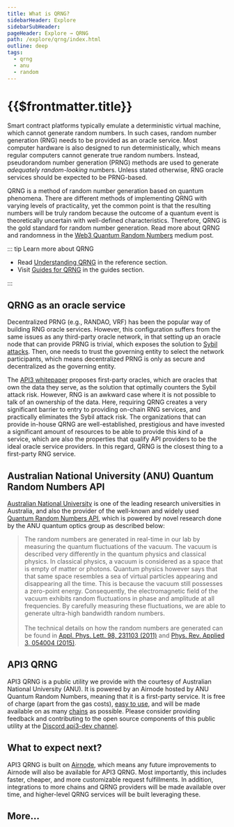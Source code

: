 ```yaml
---
title: What is QRNG?
sidebarHeader: Explore
sidebarSubHeader:
pageHeader: Explore → QRNG
path: /explore/qrng/index.html
outline: deep
tags:
  - qrng
  - anu
  - random
---
```


<PageHeader/>

<SearchHighlight/>

# {{$frontmatter.title}}

Smart contract platforms typically emulate a deterministic virtual machine,
which cannot generate random numbers. In such cases, random number generation
(RNG) needs to be provided as an oracle service. Most computer hardware is also
designed to run deterministically, which means regular computers cannot generate
true random numbers. Instead, pseudorandom number generation (PRNG) methods are
used to generate _adequately random-looking_ numbers. Unless stated otherwise,
RNG oracle services should be expected to be PRNG-based.

QRNG is a method of random number generation based on quantum phenomena. There
are different methods of implementing QRNG with varying levels of practicality,
yet the common point is that the resulting numbers will be truly random because
the outcome of a quantum event is theoretically uncertain with well-defined
characteristics. Therefore, QRNG is the gold standard for random number
generation. Read more about QRNG and randomness in the
[Web3 Quantum Random Numbers](https://medium.com/api3/api3-qrng-web3-quantum-random-numbers-4ca7517fc5bc)<ExternalLinkImage/>
medium post.

::: tip Learn more about QRNG

- Read [Understanding QRNG](/reference/qrng/) in the reference section.
- Visit [Guides for QRNG](/guides/qrng/qrng-example.md) in the guides section.

:::

## QRNG as an oracle service

Decentralized PRNG (e.g., RANDAO, VRF) has been the popular way of building RNG
oracle services. However, this configuration suffers from the same issues as any
third-party oracle network, in that setting up an oracle node that can provide
PRNG is trivial, which exposes the solution to
[Sybil attacks](https://en.wikipedia.org/wiki/Sybil_attack)<ExternalLinkImage/>.
Then, one needs to trust the governing entity to select the network
participants, which means decentralized PRNG is only as secure and decentralized
as the governing entity.

The
[API3 whitepaper](https://github.com/api3dao/api3-whitepaper/blob/master/api3-whitepaper.pdf)<ExternalLinkImage/>
proposes first-party oracles, which are oracles that own the data they serve, as
the solution that optimally counters the Sybil attack risk. However, RNG is an
awkward case where it is not possible to talk of an ownership of the data. Here,
requiring QRNG creates a very significant barrier to entry to providing on-chain
RNG services, and practically eliminates the Sybil attack risk. The
organizations that can provide in-house QRNG are well-established, prestigious
and have invested a significant amount of resources to be able to provide this
kind of a service, which are also the properties that qualify API providers to
be the ideal oracle service providers. In this regard, QRNG is the closest thing
to a first-party RNG service.

## Australian National University (ANU) Quantum Random Numbers API

[Australian National University](https://www.anu.edu.au/)<ExternalLinkImage/> is
one of the leading research universities in Australia, and also the provider of
the well-known and widely used
[Quantum Random Numbers API](https://quantumnumbers.anu.edu.au/)<ExternalLinkImage/>,
which is powered by novel research done by the ANU quantum optics group as
described below:

> The random numbers are generated in real-time in our lab by measuring the
> quantum fluctuations of the vacuum. The vacuum is described very differently
> in the quantum physics and classical physics. In classical physics, a vacuum
> is considered as a space that is empty of matter or photons. Quantum physics
> however says that that same space resembles a sea of virtual particles
> appearing and disappearing all the time. This is because the vacuum still
> possesses a zero-point energy. Consequently, the electromagnetic field of the
> vacuum exhibits random fluctuations in phase and amplitude at all frequencies.
> By carefully measuring these fluctuations, we are able to generate ultra-high
> bandwidth random numbers. <br/><br/> The technical details on how the random
> numbers are generated can be found in
> [Appl. Phys. Lett. 98, 231103 (2011)](https://dx.doi.org/10.1063/1.3597793)<ExternalLinkImage/>
> and
> [Phys. Rev. Applied 3, 054004 (2015)](https://dx.doi.org/10.1103/PhysRevApplied.3.054004)<ExternalLinkImage/>.

## API3 QRNG

API3 QRNG is a public utility we provide with the courtesy of Australian
National University (ANU). It is powered by an Airnode hosted by ANU Quantum
Random Numbers, meaning that it is a first-party service. It is free of charge
(apart from the gas costs), [easy to use](../../guides/qrng/qrng-example.md),
and will be made available on as many [chains](../../reference/qrng/chains.md)
as possible. Please consider providing feedback and contributing to the open
source components of this public utility at the
[Discord api3-dev channel](https://discord.com/channels/758003776174030948/765618225144266793)<ExternalLinkImage/>.

## What to expect next?

API3 QRNG is built on [Airnode](/reference/airnode/latest/), which means any
future improvements to Airnode will also be available for API3 QRNG. Most
importantly, this includes faster, cheaper, and more customizable request
fulfillments. In addition, integrations to more chains and QRNG providers will
be made available over time, and higher-level QRNG services will be built
leveraging these.

## More...

